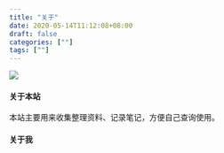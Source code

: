 ```yaml
---
title: "关于"
date: 2020-05-14T11:12:08+08:00
draft: false
categories: [""]
tags: [""]
---
```


![](https://gitee.com/iwyang/pics/raw/master/20200606010322.jpg)

#### 关于本站

本站主要用来收集整理资料、记录笔记，方便自己查询使用。

#### 关于我



